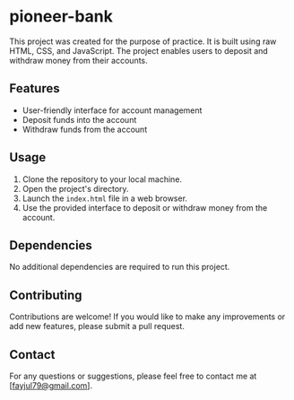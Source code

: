 ﻿# pioneer-bank

This project was created for the purpose of practice. It is built using raw HTML, CSS, and JavaScript. The project enables users to deposit and withdraw money from their accounts.

## Features

- User-friendly interface for account management
- Deposit funds into the account
- Withdraw funds from the account

## Usage

1. Clone the repository to your local machine.
2. Open the project's directory.
3. Launch the `index.html` file in a web browser.
4. Use the provided interface to deposit or withdraw money from the account.

## Dependencies

No additional dependencies are required to run this project.

## Contributing

Contributions are welcome! If you would like to make any improvements or add new features, please submit a pull request.


## Contact

For any questions or suggestions, please feel free to contact me at [fayjul79@gmail.com].
